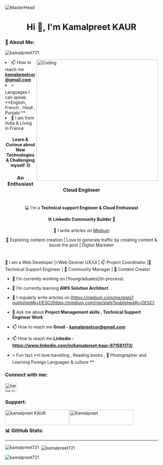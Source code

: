 ![MasterHead](https://user-images.githubusercontent.com/74038190/212284136-03988914-d899-44b4-b1d9-4eeccf656e44.gif)
<h1 align="center">Hi 👋, I'm Kamalpreet KAUR</h1>
<h3 align="left">💫 About Me:</h3>
 <p align="left"> <img src="https://komarev.com/ghpvc/?username=kamalpreet721&label=Profile%20views&color=0e75b6&style=flat" alt="kamalpreet721" /> </p>
 <img align="right" alt="Coding" width="400" src="https://user-images.githubusercontent.com/125878564/258871853-20e24ac8-354d-4ec0-8f25-ef158aec9420.gif")
 
- 📫 How to reach me **kamalpreetcor@gmail.com**
- ⚡ Languages I can speak: **English, French , Hindi , Punjabi **
- 🌱 I am from India & Living in France
<h4 align="center"> Learn & Curious about New Technologies & Challenging myself :D </h4>
<h3 align="center">An Enthusiast Cloud Engineer</h3>

<h1></h1>

<div align="center">

💻 I’m a **Technical support Engineer & Cloud Enthusiast**

🛠️ **Linkedin Community Builder 🔄**

📝 I write articles on [Medium](https://medium.com/@kamalpreetcor)

🔭 Exploring content creation | Love to generate traffic by creating content & boost the post | Digital Marketer

</div>

<h1></h1>

 🌱 I am a Web Developer |⚡Web Desiner UX/UI | 📫 Project Coordinator |💬 Technical Support Engineer | 🔭 Community Manager |  📝 Content Creator </h3>
 
- 🔭 I’m currently working on [Youngraduates](In process)

- 🌱 I’m currently learning **AWS Solution Architect**

- 📝 I regularly write articles on [https://medium.com/me/stats?publishedAt=DESC](https://medium.com/me/stats?publishedAt=DESC)

- 💬 Ask me about **Project Management skills , Technical Support Engineer Work**

- 📫 How to reach me **Gmail - kamalpreetcor@gmail.com**
- 📫 How to reach me **Linkedin  - https://www.linkedin.com/in/kamalpreet-kaur-971581173/**

- ⚡ Fun fact **I love travelling , Reading books , 🔭 Photographer and Learning Foreign Languages & culture **

<h3 align="left">Connect with me:</h3>
<p align="left">
<a href="https://medium.com/@kamalpreetcor" target="blank"><img align="center" src="https://raw.githubusercontent.com/rahuldkjain/github-profile-readme-generator/master/src/images/icons/Social/medium.svg" alt="https://medium.com/@kamalpreetcor" height="30" width="40" /></a>
</p>
<h3 align="left">Support:</h3>
<p><a href="https://www.buymeacoffee.com/kamalpreetu"> <img align="left" src="https://cdn.buymeacoffee.com/buttons/v2/default-yellow.png" height="50" width="210" alt="kamalpreet KAUR" /></a><a href="https://www.buymeacoffee.com/kamalpreetu"> <img align="left" src="https://cdn.ko-fi.com/cdn/kofi3.png?v=3" height="50" width="210" alt="Kamalpreet" /></a></p><br><br>
<h3 align="left">📊 GitHub Stats:</h3>

---
<p><img align="left" src="https://github-readme-stats.vercel.app/api/top-langs?username=kamalpreet721&show_icons=true&locale=en&layout=compact" alt="kamalpreet721" /></p>

<p>&nbsp;<img align="center" src="https://github-readme-stats.vercel.app/api?username=kamalpreet721&show_icons=true&locale=en" alt="kamalpreet721" /></p>

<p><img align="center" src="https://github-readme-streak-stats.herokuapp.com/?user=kamalpreet721&" alt="kamalpreet721" /></p>
